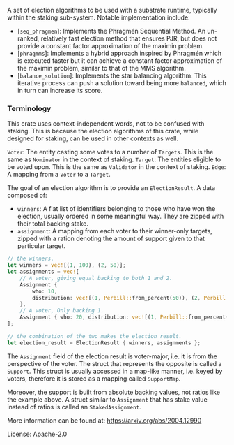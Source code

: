 A set of election algorithms to be used with a substrate runtime, typically within the staking
sub-system. Notable implementation include:

- [`seq_phragmen`]: Implements the Phragmén Sequential Method. An un-ranked, relatively fast
  election method that ensures PJR, but does not provide a constant factor approximation of the
  maximin problem.
- [`phragmms`]: Implements a hybrid approach inspired by Phragmén which is executed faster but
  it can achieve a constant factor approximation of the maximin problem, similar to that of the
  MMS algorithm.
- [`balance_solution`]: Implements the star balancing algorithm. This iterative process can push
  a solution toward being more `balanced`, which in turn can increase its score.

### Terminology

This crate uses context-independent words, not to be confused with staking. This is because the
election algorithms of this crate, while designed for staking, can be used in other contexts as
well.

`Voter`: The entity casting some votes to a number of `Targets`. This is the same as `Nominator`
in the context of staking. `Target`: The entities eligible to be voted upon. This is the same as
`Validator` in the context of staking. `Edge`: A mapping from a `Voter` to a `Target`.

The goal of an election algorithm is to provide an `ElectionResult`. A data composed of:
- `winners`: A flat list of identifiers belonging to those who have won the election, usually
  ordered in some meaningful way. They are zipped with their total backing stake.
- `assignment`: A mapping from each voter to their winner-only targets, zipped with a ration
  denoting the amount of support given to that particular target.

```rust
// the winners.
let winners = vec![(1, 100), (2, 50)];
let assignments = vec![
    // A voter, giving equal backing to both 1 and 2.
    Assignment {
		who: 10,
		distribution: vec![(1, Perbill::from_percent(50)), (2, Perbill::from_percent(50))],
	},
    // A voter, Only backing 1.
    Assignment { who: 20, distribution: vec![(1, Perbill::from_percent(100))] },
];

// the combination of the two makes the election result.
let election_result = ElectionResult { winners, assignments };

```

The `Assignment` field of the election result is voter-major, i.e. it is from the perspective of
the voter. The struct that represents the opposite is called a `Support`. This struct is usually
accessed in a map-like manner, i.e. keyed by voters, therefore it is stored as a mapping called
`SupportMap`.

Moreover, the support is built from absolute backing values, not ratios like the example above.
A struct similar to `Assignment` that has stake value instead of ratios is called an
`StakedAssignment`.


More information can be found at: https://arxiv.org/abs/2004.12990

License: Apache-2.0